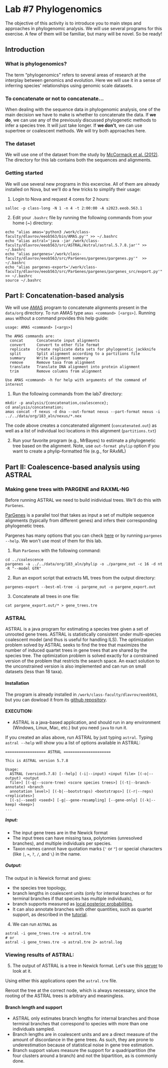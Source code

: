# Lab #7 Phylogenomics
The objective of this activity is to introduce you to main steps and approaches in phylogenomic analysis. 
We will use several programs for this exercise. 
A few of them will be familiar, but many will be novel. 
So be ready!

## Introduction
### What is phylogenomics?

The term “phylogenomics” refers to several areas of research at the interplay between genomics and evolution. 
Here we will use it in a sense of inferring species' relationships using genomic scale datasets.

### To concatenate or not to concatenate...

When dealing with the sequence data in phylogenomic analysis, one of the main decision we have to make is whether to concatenate the data. 
If **we do**, we can use any of the previously discussed phylogenetic methods to infer a species tree. 
It will just take longer. 
If **we don't**, we can use supertree or coalescent methods. 
We will try both approaches here.

### The dataset

We will use one of the dataset from the study by [McCormack et al. (2012)](http://www.genome.org/cgi/doi/10.1101/gr.125864.111). 
The directory for this lab contains both the sequences and alignments.

### Getting started

We will use several new programs in this excercise. 
All of them are already installed on Nova, but we'll do a few tricks to simplify their usage:

1. Login to Nova and request 4 cores for 2 hours:
```
salloc -p class-long -N 1 -n 4 -t 2:00:00 -A s2023.eeob.563.1
``` 

2. Edit your `.bashrc` file by running the following commands from your home (~) directory:
```
echo "alias amas='python3 /work/class-faculty/dlavrov/eeob563/bin/AMAS.py'" >> ~/.bashrc
echo "alias astral='java -jar /work/class-faculty/dlavrov/eeob563/src/ASTRAL/Astral/astral.5.7.8.jar'" >> ~/.bashrc
echo "alias pargenes='/work/class-faculty/dlavrov/eeob563/src/ParGenes/pargenes/pargenes.py'"  >> ~/.bashrc
echo "alias pargenes-export='/work/class-faculty/dlavrov/eeob563/src/ParGenes/pargenes/pargenes_src/export.py'"  >> ~/.bashrc
source ~/.bashrc
```

## Part I: Concatenation-based analysis

We will use [AMAS](https://github.com/marekborowiec/AMAS) program to concatenate alignments present in the `data/org` directory. 
To run AMAS type `amas <command> [<args>]`. Running `amas` without a command provides this help guide:

```
usage: AMAS <command> [<args>]

The AMAS commands are:
  concat      Concatenate input alignments
  convert     Convert to other file format
  replicate   Create replicate data sets for phylogenetic jackknife
  split       Split alignment according to a partitions file
  summary     Write alignment summary
  remove      Remove taxa from alignment
  translate   Translate DNA alignment into protein alignment
  trim        Remove columns from alignment

Use AMAS <command> -h for help with arguments of the command of interest
```
1. Run the following commands from the lab7 directory:

```
mkdir -p analysis/{concatenation,coalescence};
cd analysis/concatenation;
amas concat -f nexus -d dna --out-format nexus --part-format nexus -i ../../data/org/183_aln/nexus/*.nex
```
The code above creates a concatenated alignment (`concatenated.out`) as well as
a list of individual loci locations in this alignment (`partitions.txt`)

2. Run your favorite program (e.g., MrBayes) to estimate a phylogenetic tree based
on the alignment. Note, use `out-format phylip` option if you want to create a
phylip-formatted file (e.g., for RAxML)

## Part II: Coalescence-based analysis using ASTRAL
### Making gene trees with PARGENE and RAXML-NG

Before running ASTRAL we need to build inidividual trees. We'll do this with `ParGenes`.

[ParGenes](https://github.com/BenoitMorel/ParGenes) is a parallel tool that takes as input a set of multiple sequence alignments (typically from different genes) and infers their corresponding phylogenetic trees.

Pargenes has many options that you can check [here](https://github.com/BenoitMorel/ParGenes/wiki/Command-line) or by running `pargenes --help`. 
We won't use most of them for this lab.

1. Run `ParGenes` with the following command:  
```
cd ../coalescence
pargenes -a ../../data/org/183_aln/phylip -o ./pargene_out -c 16 -d nt -R "--model GTR"
```

2. Run an export script that extracts ML trees from the output directory:
```
pargenes-export --best-ml-tree -i pargene_out -o pargene_export.out
```

3. Concatenate all trees in one file:
```
cat pargene_export.out/* > gene_trees.tre
```

### ASTRAL

ASTRAL is a java program for estimating a species tree given a set of unrooted
gene trees. ASTRAL is statistically consistent under multi-species coalescent
model (and thus is useful for handling ILS). The optimization problem solved by
ASTRAL seeks to find the tree that maximizes the number of induced quartet trees
in gene trees that are shared by the species tree. The optimization problem is
solved exactly for a constrained version of the problem that restricts the
search space. An exact solution to the unconstrained version is also implemented
and can run on small datasets (less than 18 taxa).

#### Installation  

The program is already installed in `/work/class-faculty/dlavrov/eeob563`, but you can dowload it from its [github repository](https://github.com/smirarab/ASTRAL/).

#### EXECUTION:
* ASTRAL is a java-based application, and should run in any environment (Windows, Linux, Mac, etc.) but you need `java` to run it.

<!-- 
4. On HPC-Class load `java` with these two modules:

```
module load dafoam/1.0
module load java/1.8.0_51
```
-->

If you created an alias above, run ASTRAL by just typing `astral`. 
Typing `astral --help` will show you a <long> list of options available in ASTRAL:

```
================== ASTRAL ===================== 

This is ASTRAL version 5.7.8

Usage:
  ASTRAL (version5.7.8) [--help] (-i|--input) <input file> [(-o|--output) <output
  file>] [(-q|--score-tree) <score species trees>] [(-t|--branch-annotate) <branch
  annotation level>] [(-b|--bootstraps) <bootstraps>] [(-r|--reps) <replicates>]
  [(-s|--seed) <seed>] [-g|--gene-resampling] [--gene-only] [(-k|--keep) <keep>]
...
```

##### Input:
* The input gene trees are in the Newick format  
* The input trees can have missing taxa, polytomies (unresolved branches), and multiple individuals per species.  
*  Taxon names cannot have quotation marks (`'` or `"`) or special characters (like `|`, `=`, `?`, `/`, and `\`) in the name.  

##### Output:
The output in is Newick format and gives:  
* the species tree topology,  
* branch lengths in coalescent units (only for internal branches or for terminal branches if that species has multiple individuals),  
* branch supports measured as [local posterior probabilities](http://mbe.oxfordjournals.org/content/early/2016/05/12/molbev.msw079.short?rss=1).  
* It can also annotate branches with other quantities, such as quartet support, as described in the [tutorial](astral-tutorial.md).

4. We can run `ASTRAL` as
```
astral -i gene_trees.tre -o astral.tre
# or
astral -i gene_trees.tre -o astral.tre 2> astral.log
 ```

### Viewing results of ASTRAL:

5. The output of ASTRAL is a tree in Newick format. Let's use this [server](https://itol.embl.de/) to look at it.

Using either this applications open the `astral.tre` file.

Reroot the tree at the correct node, which is always necessary, since the rooting of the ASTRAL trees is arbitrary and meaningless.

#### Branch length and support

* ASTRAL only estimates branch lengths for internal branches and those terminal branches that correspond to species with more than one individuals sampled.
* Branch lengths are in coalescent units and are a direct measure of the amount of discordance in the gene trees. As such, they are prone to underestimation because of statistical noise in gene tree estimation.   
* Branch support values measure the support for a quadripartition (the four clusters around a branch) and not the bipartition, as is commonly done.

<!--


Here, the main input is just a file that contains all the input gene trees in Newick format. The input gene trees are treated as unrooted, whether or not they have a root. Note that the **output of ASTRAL should also be treated as an unrooted tree**.

The test file that we are providing here is based on the [Song et. al.](http://www.pnas.org/content/109/37/14942.short) dataset of 37 mammalian species and 442 genes. We have removed 23 problematic genes (21 mislabeled genes and 2 genes we classified as outliers) and we have also re-estimated gene trees using RAxML on the alignments that the authors of that paper kindly provided to us.

The input gene trees can have polytomies (unresolved branches) since [version 4.6.0](CHANGELOG.md).

### Running on larger datasets:
We will now run ASTRAL on a larger dataset. Run:

```
java -jar astral.5.7.7.jar -i test_data/100-simulated-boot
```

The input file here is a simulated dataset with 100 sequences and 100 replicates of bootstrapped gene trees for 25 loci (thus 2,500 input trees). Note that ASTRAL finishes on this dataset in a matter of seconds.

A larger real dataset from the [1kp](http://www.pnas.org/content/early/2014/10/28/1323926111) dataset is also included. This dataset includes
424 genes from 103 species. Run:

```
java -jar astral.5.7.7.jar -i test_data/1KP-genetrees.tre -o test_data/1kp.tre 2> test_data/1kp.log
```

This takes about a minute to run on a laptop. On this dataset, notice in the ASTRAL log information that it originally starts with 11043 clusters in its search space, and using heuristics implemented in ASTRAL-II, it increases the search space slightly to 11085 clusters. For more challenging datasets (i.e., more discordance or fewer genes) this number might increase a lot.

### Running with unresolved gene trees

In our [ASTRAL-III paper](https://doi.org/10.1007/978-3-319-67979-2_4) we showed that contracting very low support branches (e.g., below 10% bootstrap support) from gene trees can improve accuracy somewhat.
Thus, we recommend removing very low support branches.

To contract low support branches, you can use many tools,  including the [newick utilities](htpp://cegg.unige.ch/newick_utils). If you have newick utilities installed, you can use

```
nw_ed  1KP-genetrees.tre 'i & b<=10' o > 1KP-genetrees-BS10.tre
```

To create a file `1KP-genetrees-BS10.tre` that includes the 1KP dataset with branches of 10% support or lower contracted. If you don't have newick utilities, don't worry. The contracted file is part of the ASTRAL distribution.

```
java -jar astral.5.7.7.jar -i test_data/1KP-genetrees-BS10.tre -o test_data/1kp-BS10.tre 2> test_data/1kp-bs10.log
```

Compare the species tree generated here with that generated with the fully resolved gene trees. You can confirm that the tree topology has not changed in this case, but the branch lengths and the branch support have all changed (and that they tend to both increase). By comparing the log files you can also see that after contracting low support branches, the normalized quartet score increases to 0.92321 (from 0.89467 with no contraction). This is expected as low support branches tend to increase not decrease discordance.

-->
